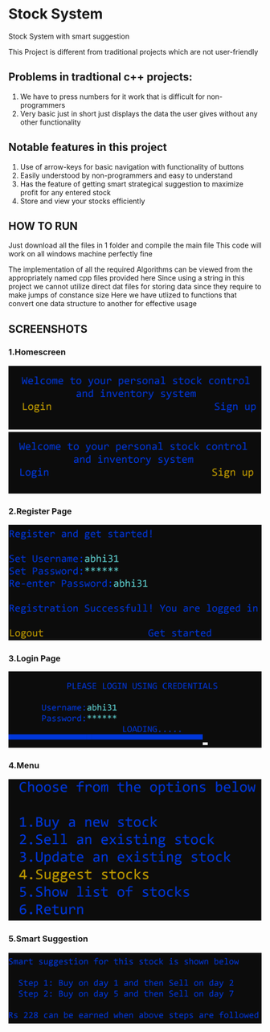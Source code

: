 # Stock System
Stock System with smart suggestion 

This Project is different from traditional projects which are not user-friendly

## Problems in tradtional c++ projects:

1) We have to press numbers for it work that is difficult for non-programmers
2) Very basic just in short just displays the data the user gives without any other functionality

## Notable features in this project

1) Use of arrow-keys for basic navigation with functionality of buttons
2) Easily understood by non-programmers and easy to understand
3) Has the feature of getting smart strategical suggestion to maximize profit for any entered stock
4) Store and view your stocks efficiently

## HOW TO RUN

Just download all the files in 1 folder and compile the main file
This code will work on all windows machine perfectly fine

The implementation of all the required Algorithms can be viewed from the appropriately named cpp files provided here
Since using a string in this project we cannot utilize direct dat files for storing data since they require to make jumps of constance size 
Here we have utlized to functions that convert one data structure to another for effective usage

## SCREENSHOTS

### 1.Homescreen

![Screenshot](Screenshots/stockworking1.png)

### 2.Register Page

![Screenshot](Screenshots/stockworking2.png)

### 3.Login Page

![Screenshot](Screenshots/stockworking3.png)

### 4.Menu

![Screenshot](Screenshots/stockworking4.png)

### 5.Smart Suggestion

![Screenshot](Screenshots/stockworking6.png)


